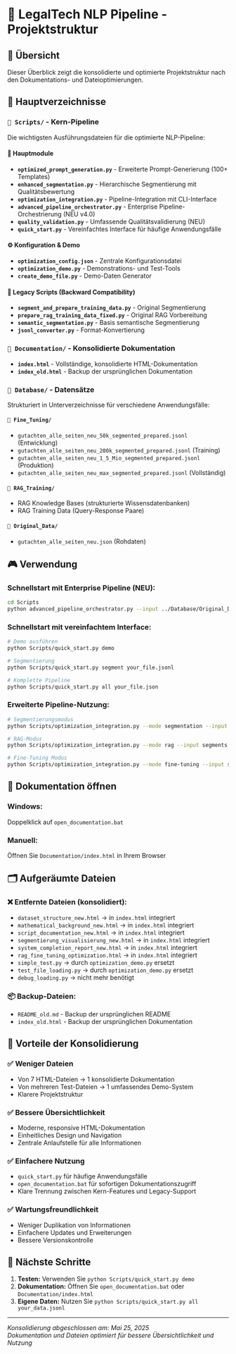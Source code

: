 # 📁 LegalTech NLP Pipeline - Projektstruktur

## 🎯 Übersicht
Dieser Überblick zeigt die konsolidierte und optimierte Projektstruktur nach den Dokumentations- und Dateioptimierungen.

## 📂 Hauptverzeichnisse

### `📁 Scripts/` - Kern-Pipeline
Die wichtigsten Ausführungsdateien für die optimierte NLP-Pipeline:

#### 🚀 Hauptmodule
- **`optimized_prompt_generation.py`** - Erweiterte Prompt-Generierung (100+ Templates)
- **`enhanced_segmentation.py`** - Hierarchische Segmentierung mit Qualitätsbewertung
- **`optimization_integration.py`** - Pipeline-Integration mit CLI-Interface
- **`advanced_pipeline_orchestrator.py`** - Enterprise Pipeline-Orchestrierung (NEU v4.0)
- **`quality_validation.py`** - Umfassende Qualitätsvalidierung (NEU)
- **`quick_start.py`** - Vereinfachtes Interface für häufige Anwendungsfälle

#### ⚙️ Konfiguration & Demo
- **`optimization_config.json`** - Zentrale Konfigurationsdatei
- **`optimization_demo.py`** - Demonstrations- und Test-Tools
- **`create_demo_file.py`** - Demo-Daten Generator

#### 🔧 Legacy Scripts (Backward Compatibility)
- **`segment_and_prepare_training_data.py`** - Original Segmentierung
- **`prepare_rag_training_data_fixed.py`** - Original RAG Vorbereitung
- **`semantic_segmentation.py`** - Basis semantische Segmentierung
- **`jsonl_converter.py`** - Format-Konvertierung

### `📁 Documentation/` - Konsolidierte Dokumentation
- **`index.html`** - Vollständige, konsolidierte HTML-Dokumentation
- **`index_old.html`** - Backup der ursprünglichen Dokumentation

### `📁 Database/` - Datensätze
Strukturiert in Unterverzeichnisse für verschiedene Anwendungsfälle:

#### `📁 Fine_Tuning/`
- `gutachten_alle_seiten_neu_50k_segmented_prepared.jsonl` (Entwicklung)
- `gutachten_alle_seiten_neu_200k_segmented_prepared.jsonl` (Training)
- `gutachten_alle_seiten_neu_1_5_Mio_segmented_prepared.jsonl` (Produktion)
- `gutachten_alle_seiten_neu_max_segmented_prepared.jsonl` (Vollständig)

#### `📁 RAG_Training/`
- RAG Knowledge Bases (strukturierte Wissensdatenbanken)
- RAG Training Data (Query-Response Paare)

#### `📁 Original_Data/`
- `gutachten_alle_seiten_neu.json` (Rohdaten)

## 🎮 Verwendung

### Schnellstart mit Enterprise Pipeline (NEU):
```bash
cd Scripts
python advanced_pipeline_orchestrator.py --input ../Database/Original_Data/gutachten_alle_seiten_neu.json --output enhanced_output.jsonl --mode auto --optimization-level maximum --workers 8 --enable-cache --monitor --report pipeline_report.json
```

### Schnellstart mit vereinfachtem Interface:
```bash
# Demo ausführen
python Scripts/quick_start.py demo

# Segmentierung
python Scripts/quick_start.py segment your_file.jsonl

# Komplette Pipeline
python Scripts/quick_start.py all your_file.json
```

### Erweiterte Pipeline-Nutzung:
```bash
# Segmentierungsmodus
python Scripts/optimization_integration.py --mode segmentation --input input.jsonl --output segments.jsonl

# RAG-Modus  
python Scripts/optimization_integration.py --mode rag --input segments.jsonl --output rag_data.jsonl

# Fine-Tuning Modus
python Scripts/optimization_integration.py --mode fine-tuning --input segments.jsonl --output training.jsonl
```

## 📖 Dokumentation öffnen

### Windows:
Doppelklick auf `open_documentation.bat`

### Manuell:
Öffnen Sie `Documentation/index.html` in Ihrem Browser

## 🗂️ Aufgeräumte Dateien

### ❌ Entfernte Dateien (konsolidiert):
- `dataset_structure_new.html` → in `index.html` integriert
- `mathematical_background_new.html` → in `index.html` integriert  
- `script_documentation_new.html` → in `index.html` integriert
- `segmentierung_visualisierung_new.html` → in `index.html` integriert
- `system_completion_report_new.html` → in `index.html` integriert
- `rag_fine_tuning_optimization.html` → in `index.html` integriert
- `simple_test.py` → durch `optimization_demo.py` ersetzt
- `test_file_loading.py` → durch `optimization_demo.py` ersetzt
- `debug_loading.py` → nicht mehr benötigt

### 📦 Backup-Dateien:
- `README_old.md` - Backup der ursprünglichen README
- `index_old.html` - Backup der ursprünglichen Dokumentation

## 🎯 Vorteile der Konsolidierung

### ✅ Weniger Dateien
- Von 7 HTML-Dateien → 1 konsolidierte Dokumentation
- Von mehreren Test-Dateien → 1 umfassendes Demo-System
- Klarere Projektstruktur

### ✅ Bessere Übersichtlichkeit  
- Moderne, responsive HTML-Dokumentation
- Einheitliches Design und Navigation
- Zentrale Anlaufstelle für alle Informationen

### ✅ Einfachere Nutzung
- `quick_start.py` für häufige Anwendungsfälle
- `open_documentation.bat` für sofortigen Dokumentationszugriff
- Klare Trennung zwischen Kern-Features und Legacy-Support

### ✅ Wartungsfreundlichkeit
- Weniger Duplikation von Informationen
- Einfachere Updates und Erweiterungen
- Bessere Versionskontrolle

## 🚀 Nächste Schritte

1. **Testen:** Verwenden Sie `python Scripts/quick_start.py demo`
2. **Dokumentation:** Öffnen Sie `open_documentation.bat` oder `Documentation/index.html`
3. **Eigene Daten:** Nutzen Sie `python Scripts/quick_start.py all your_data.jsonl`

---

*Konsolidierung abgeschlossen am: Mai 25, 2025*  
*Dokumentation und Dateien optimiert für bessere Übersichtlichkeit und Nutzung*

